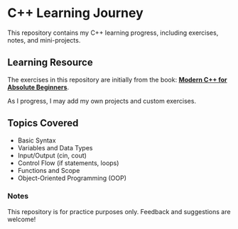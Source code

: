 # C++ Learning Journey

This repository contains my C++ learning progress, including exercises, notes, and mini-projects.

## Learning Resource
The exercises in this repository are initially from the book:
**[Modern C++ for Absolute Beginners](https://github.com/Mohammed-3tef/Computer_Science_Books/blob/main/Modern%20C%2B%2B%20For%20Absolute%20Beginners.pdf)**.

As I progress, I may add my own projects and custom exercises.

## Topics Covered
- Basic Syntax
- Variables and Data Types
- Input/Output (cin, cout)
- Control Flow (if statements, loops)
- Functions and Scope
- Object-Oriented Programming (OOP)

### Notes
This repository is for practice purposes only.
Feedback and suggestions are welcome!
